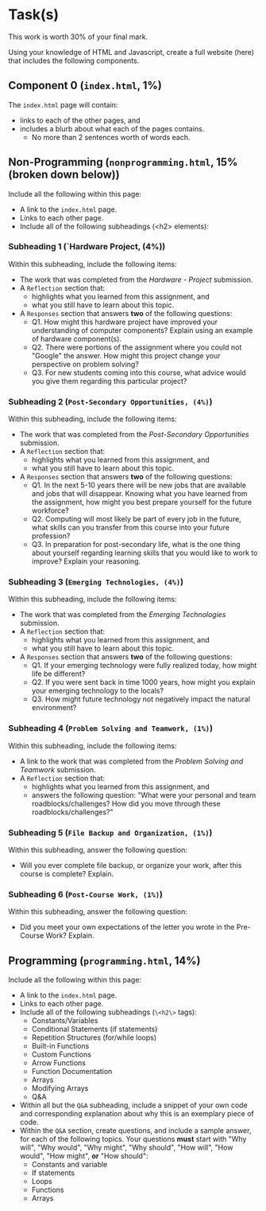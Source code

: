 # Task(s)

This work is worth 30% of your final mark.

Using your knowledge of HTML and Javascript, create a full website (here) that includes the following components.

## Component 0 (`index.html`, 1%)
The `index.html` page will contain:
* links to each of the other pages, and
* includes a blurb about what each of the pages contains.
  * No more than 2 sentences worth of words each.

## Non-Programming (`nonprogramming.html`, 15% (broken down below))
Include all the following within this page:
* A link to the `index.html` page. 
* Links to each other page.
* Include all of the following subheadings (\<h2\> elements):

### Subheading 1 (`Hardware Project, (4%))
Within this subheading, include the following items:

* The work that was completed from the _Hardware - Project_ submission.
* A `Reflection` section that:
  * highlights what you learned from this assignment, and
  * what you still have to learn about this topic.
* A `Responses` section that answers **two** of the following questions:
  * Q1. How might this hardware project have improved your understanding of computer components? Explain using an example of hardware component(s).
  * Q2. There were portions of the assignment where you could not "Google" the answer. How might this project change your perspective on problem solving? 
  * Q3. For new students coming into this course, what advice would you give them regarding this particular project? 

### Subheading 2 (`Post-Secondary Opportunities, (4%)`)
Within this subheading, include the following items:

* The work that was completed from the _Post-Secondary Opportunities_ submission.
* A `Reflection` section that:
  * highlights what you learned from this assignment, and
  * what you still have to learn about this topic.
* A `Responses` section that answers **two** of the following questions:
  * Q1. In the next 5-10 years there will be new jobs that are available and jobs that will disappear. Knowing what you have learned from the assignment, how might you best prepare yourself for the future workforce?
  * Q2. Computing will most likely be part of every job in the future, what skills can you transfer from this course into your future profession? 
  * Q3. In preparation for post-secondary life, what is the one thing about yourself regarding learning skills that you would like to work to improve? Explain your reasoning.

### Subheading 3 (`Emerging Technologies, (4%)`)
Within this subheading, include the following items:

* The work that was completed from the _Emerging Technologies_ submission.
* A `Reflection` section that:
  * highlights what you learned from this assignment, and
  * what you still have to learn about this topic.
* A `Responses` section that answers **two** of the following questions:
  * Q1. If your emerging technology were fully realized today, how might life be different?
  * Q2. If you were sent back in time 1000 years, how might you explain your emerging technology to the locals?
  * Q3. How might future technology not negatively impact the natural environment?

### Subheading 4 (`Problem Solving and Teamwork, (1%)`)
Within this subheading, include the following items:

* A link to the work that was completed from the _Problem Solving and Teamwork_ submission.
* A `Reflection` section that:
  * highlights what you learned from this assignment, and
  * answers the following question: "What were your personal and team roadblocks/challenges? How did you move through these roadblocks/challenges?"

### Subheading 5 (`File Backup and Organization, (1%)`)
Within this subheading, answer the following question:
* Will you ever complete file backup, or organize your work, after this course is complete? Explain.

### Subheading 6 (`Post-Course Work, (1%)`)
Within this subheading, answer the following question:
* Did you meet your own expectations of the letter you wrote in the Pre-Course Work? Explain.

## Programming (`programming.html`, 14%)
Include all the following within this page:
* A link to the `index.html` page. 
* Links to each other page.
* Include all of the following subheadings (`\<h2\>` tags):
  * Constants/Variables
  * Conditional Statements (if statements)
  * Repetition Structures (for/while loops)
  * Built-in Functions
  * Custom Functions
  * Arrow Functions
  * Function Documentation
  * Arrays
  * Modifying Arrays
  * Q&A
* Within all but the `Q&A` subheading, include a snippet of your own code and corresponding explanation about why this is an exemplary piece of code.
* Within the `Q&A` section, create questions, and include a sample answer, for each of the following topics. Your questions **must** start with "Why will", "Why would", "Why might", "Why should", "How will", "How would", "How might", **or** "How should":
  * Constants and variable
  * If statements
  * Loops
  * Functions
  * Arrays
